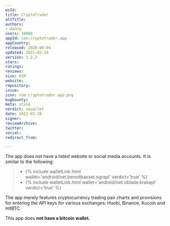 ```yaml
---
wsId: 
title: CryptoTrader
altTitle: 
authors:
- danny
users: 10000
appId: com.cryptotrader.app
appCountry: 
released: 2020-08-04
updated: 2021-02-24
version: 1.2.2
stars: 
ratings: 
reviews: 
size: 61M
website: 
repository: 
issue: 
icon: com.cryptotrader.app.png
bugbounty: 
meta: stale
verdict: nowallet
date: 2022-02-20
signer: 
reviewArchive: 
twitter: 
social: 
redirect_from: 

---
```


The app does not have a listed website or social media accounts. It is similar to the following:

> - {% include walletLink.html wallet='android/net.benoitbasset.ograpi' verdict='true' %}<br>
> - {% include walletLink.html wallet='android/net.oblade.krakapi' verdict='true' %}<br>

The app merely features cryptocurrency trading pair charts and provisions for entering the API keys for various exchanges: Huobi, Binance, Kucoin and HitBTC.

This app does **not have a bitcoin wallet.**
